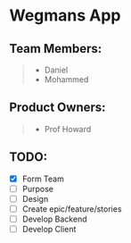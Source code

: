 # Wegmans App

## Team Members:

> - Daniel
> - Mohammed

## Product Owners:

> - Prof Howard

## TODO:

- [x] Form Team
- [ ] Purpose
- [ ] Design
- [ ] Create epic/feature/stories
- [ ] Develop Backend
- [ ] Develop Client

